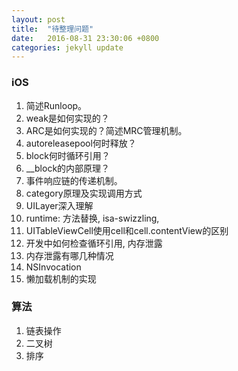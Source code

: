 ```yaml
---
layout: post
title:  "待整理问题"
date:   2016-08-31 23:30:06 +0800
categories: jekyll update
---
```



### iOS

1. 简述Runloop。
2. weak是如何实现的？
3. ARC是如何实现的？简述MRC管理机制。
4. autoreleasepool何时释放？
5. block何时循环引用？
6. __block的内部原理？
7. 事件响应链的传递机制。
8. category原理及实现调用方式
9. UILayer深入理解
10. runtime: 方法替换, isa-swizzling,  
11. UITableViewCell使用cell和cell.contentView的区别
12. 开发中如何检查循环引用, 内存泄露
13. 内存泄露有哪几种情况
14. NSInvocation
15. 懒加载机制的实现


### 算法

1. 链表操作
2. 二叉树
3. 排序
